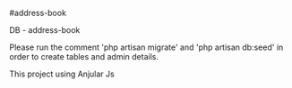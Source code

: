 
#address-book

DB - address-book

Please run the comment 'php artisan migrate' and 'php artisan db:seed' in order to create tables and admin details.
 
This project using Anjular Js
